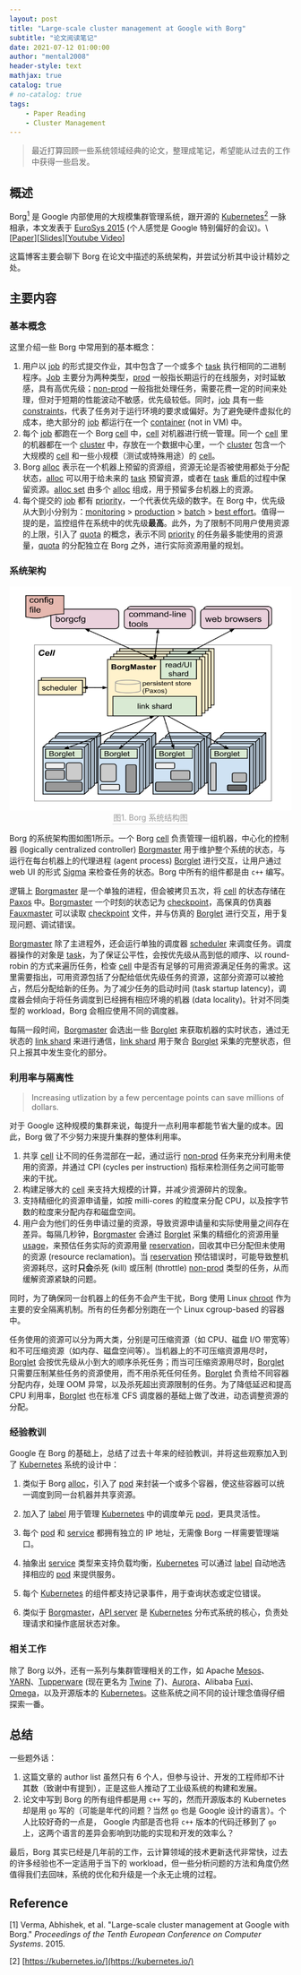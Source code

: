 ```yaml
---
layout: post
title: "Large-scale cluster management at Google with Borg"
subtitle: "论文阅读笔记"
date: 2021-07-12 01:00:00
author: "mental2008"
header-style: text
mathjax: true
catalog: true
# no-catalog: true
tags:
    - Paper Reading
    - Cluster Management
---
```


> 最近打算回顾一些系统领域经典的论文，整理成笔记，希望能从过去的工作中获得一些启发。

## 概述

Borg[<sup>1</sup>](#refer-borg) 是 Google 内部使用的大规模集群管理系统，跟开源的 [Kubernetes](https://kubernetes.io/)[<sup>2</sup>](#refer-kubernetes) 一脉相承，本文发表于 [EuroSys 2015](https://eurosys2015.labri.fr/) (个人感觉是 Google 特别偏好的会议)。\\
\[[Paper](https://research.google/pubs/pub43438/)\]\[[Slides](https://drive.google.com/file/d/0B5g07T_gRDg9SFlIZHhoQUJCeXc/preview?resourcekey=0-6u_7P2yZI_3KDUxmrkfz1w)\]\[[Youtube Video](https://www.youtube.com/watch?v=7MwxA4Fj2l4)\]

这篇博客主要会聊下 Borg 在论文中描述的系统架构，并尝试分析其中设计精妙之处。

## 主要内容

### 基本概念

这里介绍一些 Borg 中常用到的基本概念：
1. 用户以 <u>job</u> 的形式提交作业，其中包含了一个或多个 <u>task</u> 执行相同的二进制程序。<u>Job</u> 主要分为两种类型，<u>prod</u> 一般指长期运行的在线服务，对时延敏感，具有高优先级；<u>non-prod</u> 一般指批处理任务，需要花费一定的时间来处理，但对于短期的性能波动不敏感，优先级较低。同时，<u>job</u> 具有一些 <u>constraints</u>，代表了任务对于运行环境的要求或偏好。为了避免硬件虚拟化的成本，绝大部分的 <u>job</u> 都运行在一个 <u>container</u> (not in VM) 中。
2. 每个 <u>job</u> 都跑在一个 Borg <u>cell</u> 中，<u>cell</u> 对机器进行统一管理。同一个 <u>cell</u> 里的机器都在一个 <u>cluster</u> 中，存放在一个数据中心里，一个 <u>cluster</u> 包含一个大规模的 <u>cell</u> 和一些小规模（测试或特殊用途）的 <u>cell</u>。
3. Borg <u>alloc</u> 表示在一个机器上预留的资源组，资源无论是否被使用都处于分配状态，<u>alloc</u> 可以用于给未来的 <u>task</u> 预留资源，或者在 <u>task</u> 重启的过程中保留资源。<u>alloc set</u> 由多个 <u>alloc</u> 组成，用于预留多台机器上的资源。
4. 每个提交的 <u>job</u> 都有 <u>priority</u>，一个代表优先级的数字。在 Borg 中，优先级从大到小分别为：<u>monitoring</u> > <u>production</u> > <u>batch</u> > <u>best effort</u>。值得一提的是，监控组件在系统中的优先级**最高**。此外，为了限制不同用户使用资源的上限，引入了 <u>quota</u> 的概念，表示不同 <u>priority</u> 的任务最多能使用的资源量，<u>quota</u> 的分配独立在 Borg 之外，进行实际资源用量的规划。

### 系统架构

<!-- ![The high-level architecture of Borg](/img/borg/high-level architecture.png) -->
<center>
    <img src="/img/borg/high-level architecture.png" width="600" height="400" alt="The high-level architecture of Borg" align=center />
    <div style="color:orange; border-bottom: 1px solid #d9d9d9;
    display: inline-block;
    color: #999;
    padding: 2px;">图1. Borg 系统结构图</div>
</center>

<!-- <center>
    <img style="border-radius: 0.3125em;
    box-shadow: 0 2px 4px 0 rgba(34,36,38,.12),0 2px 10px 0 rgba(34,36,38,.08);" 
    src="/img/borg/high-level architecture.png">
    <br>
    <div style="color:orange; border-bottom: 1px solid #d9d9d9;
    display: inline-block;
    color: #999;
    padding: 2px;">图1. Borg 系统结构图</div>
</center> -->

Borg 的系统架构图如图1所示。一个 Borg <u>cell</u> 负责管理一组机器，中心化的控制器 (logically centralized controller) <u>Borgmaster</u> 用于维护整个系统的状态，与运行在每台机器上的代理进程 (agent process) <u>Borglet</u> 进行交互，让用户通过 web UI 的形式 <u>Sigma</u> 来检查任务的状态。Borg 中所有的组件都是由 `c++` 编写。

逻辑上 <u>Borgmaster</u> 是一个单独的进程，但会被拷贝五次，将 <u>cell</u> 的状态存储在 <u>Paxos</u> 中。<u>Borgmaster</u> 一个时刻的状态记为 <u>checkpoint</u>，高保真的仿真器 <u>Fauxmaster</u> 可以读取 <u>checkpoint</u> 文件，并与仿真的 <u>Borglet</u> 进行交互，用于复现问题、调试错误。

<u>Borgmaster</u> 除了主进程外，还会运行单独的调度器 <u>scheduler</u> 来调度任务。调度器操作的对象是 <u>task</u>，为了保证公平性，会按优先级从高到低的顺序、以 round-robin 的方式来遍历任务，检查 <u>cell</u> 中是否有足够的可用资源满足任务的需求。这里需要指出，可用资源包括了分配给低优先级任务的资源，这部分资源可以被抢占，然后分配给新的任务。为了减少任务的启动时间 (task startup latency)，调度器会倾向于将任务调度到已经拥有相应环境的机器 (data locality)。针对不同类型的 workload，Borg 会相应使用不同的调度器。

每隔一段时间，<u>Borgmaster</u> 会选出一些 <u>Borglet</u> 来获取机器的实时状态，通过无状态的 <u>link shard</u> 来进行通信，<u>link shard</u> 用于聚合 <u>Borglet</u> 采集的完整状态，但只上报其中发生变化的部分。

### 利用率与隔离性

> Increasing utlization by a few percentage points can save millions of dollars.

对于 Google 这种规模的集群来说，每提升一点利用率都能节省大量的成本。因此，Borg 做了不少努力来提升集群的整体利用率。

1. 共享 <u>cell</u> 让不同的任务混部在一起，通过运行 <u>non-prod</u> 任务来充分利用未使用的资源，并通过 CPI (cycles per instruction) 指标来检测任务之间可能带来的干扰。
2. 构建足够大的 <u>cell</u> 来支持大规模的计算，并减少资源碎片的现象。
3. 支持精细化的资源申请量，如按 milli-cores 的粒度来分配 CPU，以及按字节数的粒度来分配内存和磁盘空间。
4. 用户会为他们的任务申请过量的资源，导致资源申请量和实际使用量之间存在差异。每隔几秒钟，<u>Borgmaster</u> 会通过 <u>Borglet</u> 采集的精细化的资源用量 <u>usage</u>，来预估任务实际的资源用量 <u>reservation</u>，回收其中已分配但未使用的资源 (resource reclamation)。当 <u>reservation</u> 预估错误时，可能导致整机资源耗尽，这时**只会**杀死 (kill) 或压制 (throttle) <u>non-prod</u> 类型的任务，从而缓解资源紧缺的问题。

同时，为了确保同一台机器上的任务不会产生干扰，Borg 使用 Linux <u>chroot</u> 作为主要的安全隔离机制。所有的任务都分别跑在一个 Linux cgroup-based 的容器中。

任务使用的资源可以分为两大类，分别是可压缩资源（如 CPU、磁盘 I/O 带宽等）和不可压缩资源（如内存、磁盘空间等）。当机器上的不可压缩资源用尽时，<u>Borglet</u> 会按优先级从小到大的顺序杀死任务；而当可压缩资源用尽时，<u>Borglet</u> 只需要压制某些任务的资源使用，而不用杀死任何任务。<u>Borglet</u> 负责给不同容器分配内存，处理 OOM 异常，以及杀死超出资源限制的任务。为了降低延迟和提高 CPU 利用率，<u>Borglet</u> 也在标准 CFS 调度器的基础上做了改进，动态调整资源的分配。

### 经验教训

Google 在 Borg 的基础上，总结了过去十年来的经验教训，并将这些观察加入到了 <u>Kubernetes</u> 系统的设计中：

1. 类似于 Borg <u>alloc</u>，引入了 <u>pod</u> 来封装一个或多个容器，使这些容器可以统一调度到同一台机器并共享资源。

2. 加入了 <u>label</u> 用于管理 <u>Kubernetes</u> 中的调度单元 <u>pod</u>，更具灵活性。

3. 每个 <u>pod</u> 和 <u>service</u> 都拥有独立的 IP 地址，无需像 Borg 一样需要管理端口。
4. 抽象出 <u>service</u> 类型来支持负载均衡，<u>Kubernetes</u> 可以通过 <u>label</u> 自动地选择相应的 <u>pod</u> 来提供服务。
5. 每个 <u>Kubernetes</u> 的组件都支持记录事件，用于查询状态或定位错误。
6. 类似于 <u>Borgmaster</u>，<u>API server</u> 是 <u>Kubernetes</u> 分布式系统的核心，负责处理请求和操作底层状态对象。

### 相关工作

除了 Borg 以外，还有一系列与集群管理相关的工作，如 Apache <u>Mesos</u>、<u>YARN</u>、<u>Tupperware</u> (现在更名为 <u>Twine</u> 了)、<u>Aurora</u>、Alibaba <u>Fuxi</u>、<u>Omega</u>，以及开源版本的 <u>Kubernetes</u>。这些系统之间不同的设计理念值得仔细探索一番。

## 总结

一些题外话：

1. 这篇文章的 author list 虽然只有 6 个人，但参与设计、开发的工程师却不计其数（致谢中有提到），正是这些人推动了工业级系统的构建和发展。
2. 论文中写到 Borg 的所有组件都是用 `c++` 写的，然而开源版本的 Kubernetes 却是用 `go` 写的（可能是年代的问题？当然 `go` 也是 Google 设计的语言）。个人比较好奇的一点是， Google 内部是否也将 `c++` 版本的代码迁移到了 `go` 上，这两个语言的差异会影响到功能的实现和开发的效率么？

最后，Borg 其实已经是几年前的工作，云计算领域的技术更新迭代非常快，过去的许多经验也不一定适用于当下的 workload，但一些分析问题的方法和角度仍然值得我们去回味，系统的优化和升级是一个永无止境的过程。

## Reference

<div id="refer-borg"></div>

[1] Verma, Abhishek, et al. "Large-scale cluster management at Google with Borg." *Proceedings of the Tenth European Conference on Computer Systems*. 2015.

<div id="refer-kubernetes"></div>

[2] [https://kubernetes.io/](https://kubernetes.io/)

